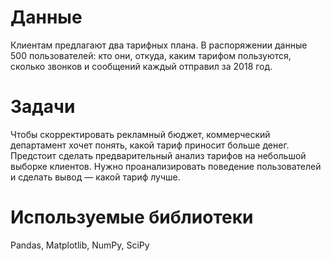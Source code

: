 # Данные
Клиентам предлагают два тарифных плана. В распоряжении данные 500 пользователей: кто они, откуда, каким тарифом пользуются, сколько звонков и сообщений каждый отправил за 2018 год.
# Задачи
Чтобы скорректировать рекламный бюджет, коммерческий департамент хочет понять, какой тариф приносит больше денег. Предстоит сделать предварительный анализ тарифов на небольшой выборке клиентов. Нужно проанализировать поведение пользователей и сделать вывод — какой тариф лучше.
# Используемые библиотеки
Pandas, Matplotlib, NumPy, SciPy
